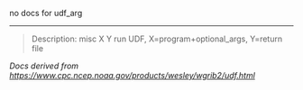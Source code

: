 no docs for udf_arg

----

>Description: misc  X Y    run UDF, X=program+optional_args, Y=return file

_Docs derived from <https://www.cpc.ncep.noaa.gov/products/wesley/wgrib2/udf.html>_
